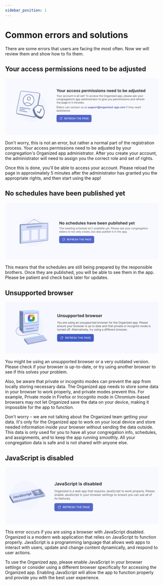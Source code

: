 ```yaml
---
sidebar_position: 1
---
```


# Common errors and solutions

There are some errors that users are facing the most often. Now we will review them and show how to fix them.

## Your access permissions need to be adjusted

![Organized access permissions](./img/access-permissions.png)

Don't worry, this is not an error, but rather a normal part of the registration process. Your access permissions need to be adjusted by your congregation's Organized app administrator. After you create your account, the administrator will need to assign you the correct role and set of rights. 

Once this is done, you'll be able to access your account. Please reload the page in approximately 5 minutes after the administrator has granted you the appropriate rights, and then start using the app!

## No schedules have been published yet

![Something went wrong Organized](./img/no-schedules.png)

This means that the schedules are still being prepared by the responsible brothers. Once they are published, you will be able to see them in the app. Please be patient and check back later for updates. 

## Unsupported browser

![Unsupported browser](./img/unsupported-browser.png)

You might be using an unsupported browser or a very outdated version. Please check if your browser is up-to-date, or try using another browser to see if this solves your problem.

Also, be aware that private or incognito modes can prevent the app from locally storing necessary data. The Organized app needs to store some data in your browser to work properly, and private modes prevent this. For example, Private mode in Firefox or Incognito mode in Chromium-based browsers may not let Organized save the data on your device, making it impossible for the app to function.

Don't worry – we are not talking about the Organized team getting your data. It's only for the Organized app to work on your local device and store needed information inside your browser without sending the data outside. This data is only used for you to have all your congregation info, schedules, and assignments, and to keep the app running smoothly. All your congregation data is safe and is not shared with anyone else.

## JavaScript is disabled

![JavaScript is disabled](./img/js-disabled.png)

This error occurs if you are using a browser with JavaScript disabled. Organized is a modern web application that relies on JavaScript to function properly. JavaScript is a programming language that allows web apps to interact with users, update and change content dynamically, and respond to user actions.

To use the Organized app, please enable JavaScript in your browser settings or consider using a different browser specifically for accessing the Organized app. Enabling JavaScript will allow the app to function properly and provide you with the best user experience.

